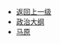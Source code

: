 * [返回上一级](/postgraduate/)
* [政治大纲](/postgraduate/political/principle.md)
* [马原](/postgraduate/political/PrinciplesOfMarxism/)


